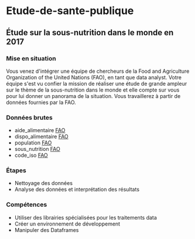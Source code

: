 # Etude-de-sante-publique
## Étude sur la sous-nutrition dans le monde en 2017 ##

### Mise en situation
Vous venez d'intégrer une équipe de chercheurs de la Food and Agriculture Organization of the United Nations (FAO), en tant que data analyst. Votre équipe s'est vu confier la mission de réaliser une étude de grande ampleur sur le thème de la sous-nutrition dans le monde et elle compte sur vous pour lui donner un panorama de la situation.
Vous travaillerez à partir de données fournies par la FAO.

### Données brutes
* aide_alimentaire [FAO](https://www.fao.org/faostat/fr/#home)
* dispo_alimentaire [FAO](https://www.fao.org/faostat/fr/#home)
* population [FAO](https://www.fao.org/faostat/fr/#home)
* sous_nutrition [FAO](https://www.fao.org/faostat/fr/#home)
* code_iso [FAO](https://www.fao.org/faostat/fr/#home)

### Étapes
* Nettoyage des données
* Analyse des données et interprétation des résultats

### Compétences
* Utiliser des librairies spécialisées pour les traitements data
* Créer un environnement de développement
* Manipuler des Dataframes


